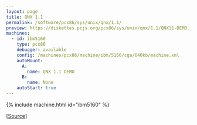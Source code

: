 ```yaml
---
layout: page
title: QNX 1.1
permalink: /software/pcx86/sys/unix/qnx/1.1/
preview: https://diskettes.pcjs.org/pcx86/sys/unix/qnx/1.1/QNX11-DEMO.jpg
machines:
  - id: ibm5160
    type: pcx86
    debugger: available
    config: /machines/pcx86/machine/ibm/5160/cga/640kb/machine.xml
    autoMount:
      A:
        name: QNX 1.1 DEMO
      B:
        name: None
    autoStart: true
---
```


{% include machine.html id="ibm5160" %}

[[Source](https://virtuallyfun.com/wordpress/2020/10/05/qnx-1-1-demo-disk/)]
